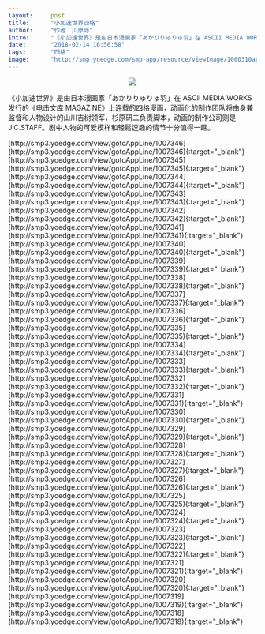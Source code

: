 ```yaml
---
layout:     post
title:      "小加速世界四格"
author:     "作者：川原砾"
intro:      "《小加速世界》是由日本漫画家「あかりりゅりゅ羽」在 ASCII MEDIA WORKS 发行的《电击文库 MAGAZINE》上连载的四格漫画，动画化的制作团队将由身兼监督和人物设计的山川吉树领军，杉原研二负责脚本，动画的制作公司则是 J.C.STAFF。剧中人物的可爱模样和轻鬆逗趣的情节十分值得一瞧。"
date:       "2018-02-14 16:56:58"
tags:       "四格"
image:      "http://smp.yoedge.com/smp-app/resource/viewImage/1000310appline.png"
---
```

<div style="text-align: center">
<p><img src="http://smp.yoedge.com/smp-app/resource/viewImage/1000310appline.png"/></p>
</div>
<p class="post-meta">
<span>《小加速世界》是由日本漫画家「あかりりゅりゅ羽」在 ASCII MEDIA WORKS 发行的《电击文库 MAGAZINE》上连载的四格漫画，动画化的制作团队将由身兼监督和人物设计的山川吉树领军，杉原研二负责脚本，动画的制作公司则是 J.C.STAFF。剧中人物的可爱模样和轻鬆逗趣的情节十分值得一瞧。</span>
</p>
[http://smp3.yoedge.com/view/gotoAppLine/1007346](http://smp3.yoedge.com/view/gotoAppLine/1007346){:target="_blank"}
[http://smp3.yoedge.com/view/gotoAppLine/1007345](http://smp3.yoedge.com/view/gotoAppLine/1007345){:target="_blank"}
[http://smp3.yoedge.com/view/gotoAppLine/1007344](http://smp3.yoedge.com/view/gotoAppLine/1007344){:target="_blank"}
[http://smp3.yoedge.com/view/gotoAppLine/1007343](http://smp3.yoedge.com/view/gotoAppLine/1007343){:target="_blank"}
[http://smp3.yoedge.com/view/gotoAppLine/1007342](http://smp3.yoedge.com/view/gotoAppLine/1007342){:target="_blank"}
[http://smp3.yoedge.com/view/gotoAppLine/1007341](http://smp3.yoedge.com/view/gotoAppLine/1007341){:target="_blank"}
[http://smp3.yoedge.com/view/gotoAppLine/1007340](http://smp3.yoedge.com/view/gotoAppLine/1007340){:target="_blank"}
[http://smp3.yoedge.com/view/gotoAppLine/1007339](http://smp3.yoedge.com/view/gotoAppLine/1007339){:target="_blank"}
[http://smp3.yoedge.com/view/gotoAppLine/1007338](http://smp3.yoedge.com/view/gotoAppLine/1007338){:target="_blank"}
[http://smp3.yoedge.com/view/gotoAppLine/1007337](http://smp3.yoedge.com/view/gotoAppLine/1007337){:target="_blank"}
[http://smp3.yoedge.com/view/gotoAppLine/1007336](http://smp3.yoedge.com/view/gotoAppLine/1007336){:target="_blank"}
[http://smp3.yoedge.com/view/gotoAppLine/1007335](http://smp3.yoedge.com/view/gotoAppLine/1007335){:target="_blank"}
[http://smp3.yoedge.com/view/gotoAppLine/1007334](http://smp3.yoedge.com/view/gotoAppLine/1007334){:target="_blank"}
[http://smp3.yoedge.com/view/gotoAppLine/1007333](http://smp3.yoedge.com/view/gotoAppLine/1007333){:target="_blank"}
[http://smp3.yoedge.com/view/gotoAppLine/1007332](http://smp3.yoedge.com/view/gotoAppLine/1007332){:target="_blank"}
[http://smp3.yoedge.com/view/gotoAppLine/1007331](http://smp3.yoedge.com/view/gotoAppLine/1007331){:target="_blank"}
[http://smp3.yoedge.com/view/gotoAppLine/1007330](http://smp3.yoedge.com/view/gotoAppLine/1007330){:target="_blank"}
[http://smp3.yoedge.com/view/gotoAppLine/1007329](http://smp3.yoedge.com/view/gotoAppLine/1007329){:target="_blank"}
[http://smp3.yoedge.com/view/gotoAppLine/1007328](http://smp3.yoedge.com/view/gotoAppLine/1007328){:target="_blank"}
[http://smp3.yoedge.com/view/gotoAppLine/1007327](http://smp3.yoedge.com/view/gotoAppLine/1007327){:target="_blank"}
[http://smp3.yoedge.com/view/gotoAppLine/1007326](http://smp3.yoedge.com/view/gotoAppLine/1007326){:target="_blank"}
[http://smp3.yoedge.com/view/gotoAppLine/1007325](http://smp3.yoedge.com/view/gotoAppLine/1007325){:target="_blank"}
[http://smp3.yoedge.com/view/gotoAppLine/1007324](http://smp3.yoedge.com/view/gotoAppLine/1007324){:target="_blank"}
[http://smp3.yoedge.com/view/gotoAppLine/1007323](http://smp3.yoedge.com/view/gotoAppLine/1007323){:target="_blank"}
[http://smp3.yoedge.com/view/gotoAppLine/1007322](http://smp3.yoedge.com/view/gotoAppLine/1007322){:target="_blank"}
[http://smp3.yoedge.com/view/gotoAppLine/1007321](http://smp3.yoedge.com/view/gotoAppLine/1007321){:target="_blank"}
[http://smp3.yoedge.com/view/gotoAppLine/1007320](http://smp3.yoedge.com/view/gotoAppLine/1007320){:target="_blank"}
[http://smp3.yoedge.com/view/gotoAppLine/1007319](http://smp3.yoedge.com/view/gotoAppLine/1007319){:target="_blank"}
[http://smp3.yoedge.com/view/gotoAppLine/1007318](http://smp3.yoedge.com/view/gotoAppLine/1007318){:target="_blank"}


